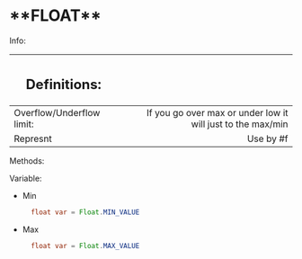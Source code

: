 <h1> **FLOAT** </h1>

Info:

| <h2>Definitions:</h2>     |     |                                                             |
| ------------------------- | --- | ----------------------------------------------------------: |
| Overflow/Underflow limit: |     | If you go over max or under low it will just to the max/min |
| Represnt                  |     |                                                   Use by #f |

Methods:

Variable:

- Min
  ```java
    float var = Float.MIN_VALUE
  ```
- Max
  ```java
    float var = Float.MAX_VALUE
  ```
